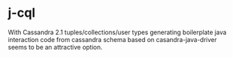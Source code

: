 j-cql
=====

With Cassandra 2.1 tuples/collections/user types generating boilerplate java interaction code from cassandra schema based on casandra-java-driver seems to be an attractive option. 

